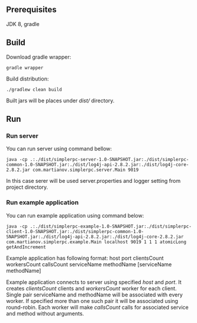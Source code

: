 ## Prerequisites

JDK 8, gradle

## Build

Download gradle wrapper:

```
gradle wrapper
```

Build distribution:

```
./gradlew clean build
```

Built jars will be places under *dist/* directory.

## Run

### Run server

You can run server using command bellow:
```
java -cp .:./dist/simplerpc-server-1.0-SNAPSHOT.jar:./dist/simplerpc-common-1.0-SNAPSHOT.jar:./dist/log4j-api-2.8.2.jar:./dist/log4j-core-2.8.2.jar com.martianov.simplerpc.server.Main 9019
```
In this case serer will be used server.properties and logger setting from project directory.

### Run example application

You can run example application using command below:

```
java -cp .:./dist/simplerpc-example-1.0-SNAPSHOT.jar:./dist/simplerpc-client-1.0-SNAPSHOT.jar:./dist/simplerpc-common-1.0-SNAPSHOT.jar:./dist/log4j-api-2.8.2.jar:./dist/log4j-core-2.8.2.jar com.martianov.simplerpc.example.Main localhost 9019 1 1 1 atomicLong getAndIncrement
```

Example application has following format: host port clientsCount workersCount callsCount serviceName methodName [serviceName methodName]

Example application connects to server using specified *host* and *port*. It creates *clientsCount* clients and *workersCount* worker for each client.
Single pair serviceName and methodName will be associated with every worker. If specified more than one such pair it will be associated using round-robin.
Each worker will make *callsCount* calls for associated service and method without arguments.
